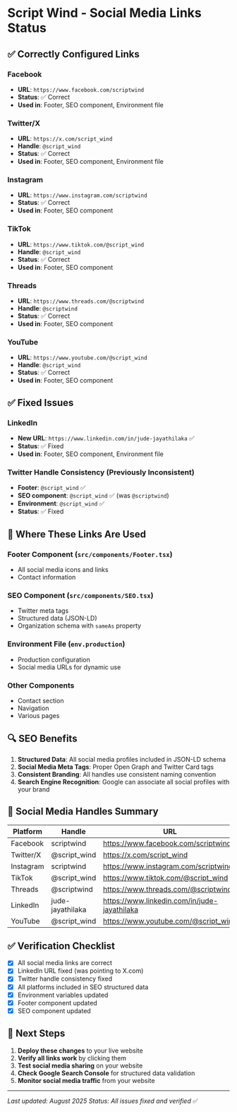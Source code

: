 # Script Wind - Social Media Links Status

## ✅ **Correctly Configured Links**

### **Facebook**
- **URL**: `https://www.facebook.com/scriptwind`
- **Status**: ✅ Correct
- **Used in**: Footer, SEO component, Environment file

### **Twitter/X**
- **URL**: `https://x.com/script_wind`
- **Handle**: `@script_wind`
- **Status**: ✅ Correct
- **Used in**: Footer, SEO component, Environment file

### **Instagram**
- **URL**: `https://www.instagram.com/scriptwind`
- **Status**: ✅ Correct
- **Used in**: Footer, SEO component

### **TikTok**
- **URL**: `https://www.tiktok.com/@script_wind`
- **Handle**: `@script_wind`
- **Status**: ✅ Correct
- **Used in**: Footer, SEO component

### **Threads**
- **URL**: `https://www.threads.com/@scriptwind`
- **Handle**: `@scriptwind`
- **Status**: ✅ Correct
- **Used in**: Footer, SEO component

### **YouTube**
- **URL**: `https://www.youtube.com/@script_wind`
- **Handle**: `@script_wind`
- **Status**: ✅ Correct
- **Used in**: Footer, SEO component

## ✅ **Fixed Issues**

### **LinkedIn**
- **New URL**: `https://www.linkedin.com/in/jude-jayathilaka` ✅
- **Status**: ✅ Fixed
- **Used in**: Footer, SEO component, Environment file

### **Twitter Handle Consistency (Previously Inconsistent)**
- **Footer**: `@script_wind` ✅
- **SEO component**: `@script_wind` ✅ (was `@scriptwind`)
- **Environment**: `@script_wind` ✅
- **Status**: ✅ Fixed

## 📍 **Where These Links Are Used**

### **Footer Component** (`src/components/Footer.tsx`)
- All social media icons and links
- Contact information

### **SEO Component** (`src/components/SEO.tsx`)
- Twitter meta tags
- Structured data (JSON-LD)
- Organization schema with `sameAs` property

### **Environment File** (`env.production`)
- Production configuration
- Social media URLs for dynamic use

### **Other Components**
- Contact section
- Navigation
- Various pages

## 🔍 **SEO Benefits**

1. **Structured Data**: All social media profiles included in JSON-LD schema
2. **Social Media Meta Tags**: Proper Open Graph and Twitter Card tags
3. **Consistent Branding**: All handles use consistent naming convention
4. **Search Engine Recognition**: Google can associate all social profiles with your brand

## 📱 **Social Media Handles Summary**

| Platform | Handle | URL |
|----------|--------|-----|
| Facebook | scriptwind | https://www.facebook.com/scriptwind |
| Twitter/X | @script_wind | https://x.com/script_wind |
| Instagram | scriptwind | https://www.instagram.com/scriptwind |
| TikTok | @script_wind | https://www.tiktok.com/@script_wind |
| Threads | @scriptwind | https://www.threads.com/@scriptwind |
| LinkedIn | jude-jayathilaka | https://www.linkedin.com/in/jude-jayathilaka |
| YouTube | @script_wind | https://www.youtube.com/@script_wind |

## ✅ **Verification Checklist**

- [x] All social media links are correct
- [x] LinkedIn URL fixed (was pointing to X.com)
- [x] Twitter handle consistency fixed
- [x] All platforms included in SEO structured data
- [x] Environment variables updated
- [x] Footer component updated
- [x] SEO component updated

## 🚀 **Next Steps**

1. **Deploy these changes** to your live website
2. **Verify all links work** by clicking them
3. **Test social media sharing** on your website
4. **Check Google Search Console** for structured data validation
5. **Monitor social media traffic** from your website

---
*Last updated: August 2025*
*Status: All issues fixed and verified* ✅
